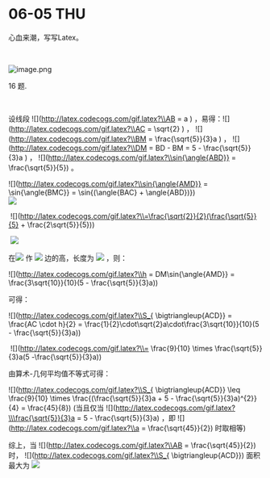 # 06-05 THU



心血来潮，写写Latex。

<br>

![image.png](https://i.loli.net/2020/06/05/i2qd3JvwWk56tAP.png)



16 题.

<br>

设线段 ![](http://latex.codecogs.com/gif.latex?\\AB = a )  ，易得：![](http://latex.codecogs.com/gif.latex?\\AC = \sqrt{2} )  ，  ![](http://latex.codecogs.com/gif.latex?\\BM = \frac{\sqrt{5}}{3}a ) ，   ![](http://latex.codecogs.com/gif.latex?\\DM = BD - BM = 5 - \frac{\sqrt{5}}{3}a ) ，  ![](http://latex.codecogs.com/gif.latex?\\sin{\angle{ABD}} = \frac{\sqrt{5}}{5}) 。



![](http://latex.codecogs.com/gif.latex?\\sin{\angle{AMD}} = \sin{\angle{BMC}} = \sin{(\angle{BAC} + \angle{ABD})})
<br>
					  ![](http://latex.codecogs.com/gif.latex?\\=\sin{\angle{ABD}}\sin{\angle{BAC}}+\cos{\angle{ABD}}\cos{\angle{BAC}})

​					  ![](http://latex.codecogs.com/gif.latex?\\=\frac{\sqrt{2}}{2}(\frac{\sqrt{5}}{5} + \frac{2\sqrt{5}}{5}))

​					  ![](http://latex.codecogs.com/gif.latex?\\=\frac{3\sqrt{10}}{10})



在![](http://latex.codecogs.com/gif.latex?\\\bigtriangleup{ACD}) 作 ![](http://latex.codecogs.com/gif.latex?\\AC) 边的高，长度为 ![](http://latex.codecogs.com/gif.latex?\\h) ，则：

![](http://latex.codecogs.com/gif.latex?\\h = DM\sin{\angle{AMD}} = \frac{3\sqrt{10}}{10}(5 - \frac{\sqrt{5}}{3}a))



可得：

![](http://latex.codecogs.com/gif.latex?\\S_{ \bigtriangleup{ACD}} = \frac{AC \cdot h}{2} = \frac{1}{2}\cdot\sqrt{2}a\cdot\frac{3\sqrt{10}}{10}(5 - \frac{\sqrt{5}}{3}a))

​							![](http://latex.codecogs.com/gif.latex?\\= \frac{9}{10} \times \frac{\sqrt{5}}{3}a(5 -\frac{\sqrt{5}}{3}a)) 



由算术-几何平均值不等式可得：

![](http://latex.codecogs.com/gif.latex?\\S_{ \bigtriangleup{ACD}} \leq \frac{9}{10} \times \frac{(\frac{\sqrt{5}}{3}a + 5 - \frac{\sqrt{5}}{3}a)^{2}}{4} = \frac{45}{8})     (当且仅当  ![](http://latex.codecogs.com/gif.latex?\\\frac{\sqrt{5}}{3}a = 5 - \frac{\sqrt{5}}{3}a)  ，即  ![](http://latex.codecogs.com/gif.latex?\\a = \frac{\sqrt{45}}{2})  时取相等)

综上，当  ![](http://latex.codecogs.com/gif.latex?\\AB = \frac{\sqrt{45}}{2})  时， ![](http://latex.codecogs.com/gif.latex?\\S_{ \bigtriangleup{ACD}})  面积最大为 ![](http://latex.codecogs.com/gif.latex?\\\frac{45}{8})